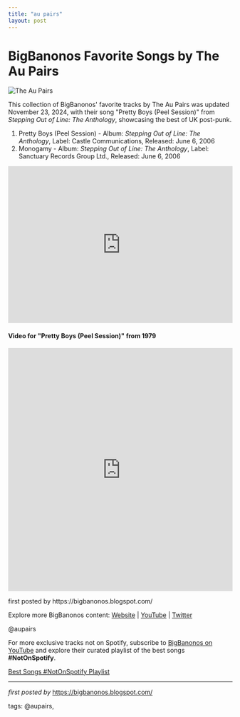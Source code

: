 ```yaml
---
title: "au pairs"
layout: post
---
```

<h1>BigBanonos Favorite Songs by The Au Pairs</h1>
<img src="https://upload.wikimedia.org/wikipedia/en/a/af/Au_Pairs_%28band%29.jpg" alt="The Au Pairs"> <p>This collection of BigBanonos' favorite tracks by The Au Pairs was updated November 23, 2024, with their song "Pretty Boys (Peel Session)" from <i>Stepping Out of Line: The Anthology</i>, showcasing the best of UK post-punk.</p> <ol> <li>Pretty Boys (Peel Session) - Album: <i>Stepping Out of Line: The Anthology</i>, Label: Castle Communications, Released: June 6, 2006</li> <li>Monogamy - Album: <i>Stepping Out of Line: The Anthology</i>, Label: Sanctuary Records Group Ltd., Released: June 6, 2006</li>
</ol> <div> <iframe src="https://open.spotify.com/embed/playlist/40EtB8BbkSYElf1lFEvgSS?utm_source=generator" width="100%" height="352" frameborder="0" allowfullscreen="" allow="autoplay; clipboard-write; encrypted-media; fullscreen; picture-in-picture" loading="lazy"></iframe>
</div> <h4>Video for "Pretty Boys (Peel Session)" from 1979</h4>
<div> <iframe allowfullscreen="" frameborder="0" height="545" src="https://www.youtube.com/embed/47x8esanXvM?list=PLtuNtuTatqI27rEpl6sppn5M8ja8x3-Rz" width="100%"></iframe>
</div> <p>first posted by https://bigbanonos.blogspot.com/</p> <div> <p>Explore more BigBanonos content: <a href="https://bigbanonos.blogspot.com/">Website</a> | <a href="https://www.youtube.com/@BigBanonos">YouTube</a> | <a href="https://x.com/bigbanonos">Twitter</a></p>
</div> <!-- Tags -->
<p>@aupairs</p>


<!--Subscribe and Playlist Links-->
<div>
    <p>For more exclusive tracks not on Spotify, subscribe to <a href="https://www.youtube.com/@BigBanonos" target="_blank">BigBanonos on YouTube</a> and explore their curated playlist of the best songs <strong>#NotOnSpotify</strong>.</p>
    <p><a href="https://www.youtube.com/playlist?list=PLtuNtuTatqI0kFahUCbtbfenC_ET5O_tr" target="_blank">Best Songs #NotOnSpotify Playlist<br /></a></p></div>

<hr />

<p><em>first posted by</em> <a href="https://bigbanonos.blogspot.com/" rel="noopener" target="_new">https://bigbanonos.blogspot.com/</a></p>

<p>tags: @aupairs,</p>
